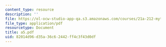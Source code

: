 ```yaml
---
content_type: resource
description: ''
file: https://ol-ocw-studio-app-qa.s3.amazonaws.com/courses/21a-212-myth-ritual-and-symbolism-spring-2004/82014d96d35a36c62442ff4c3f43d0df_a5.pdf
file_type: application/pdf
resourcetype: Document
title: a5.pdf
uid: 82014d96-d35a-36c6-2442-ff4c3f43d0df
---
```

